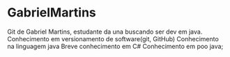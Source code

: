 # GabrielMartins
Git de Gabriel Martins, estudante da una buscando ser dev em java.
Conhecimento em versionamento de software(git, GitHub)
Conhecimento na linguagem java
Breve conhecimento em C#
Conhecimento em poo java;
